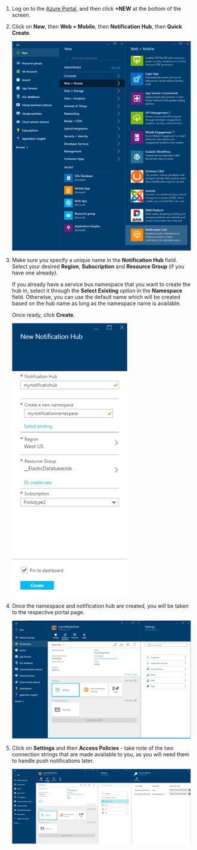 

1. Log on to the [Azure Portal](https://portal.azure.com/), and then click **+NEW** at the bottom of the screen.

2. Click on **New**, then **Web + Mobile**, then **Notification Hub**, then **Quick Create**.

   	![Azure Portal - Create Notification Hubs](./media/notification-hubs-portal-create-new-hub/notification-hubs-azure-portal-create.png)

3. Make sure you specify a unique name in the **Notification Hub** field. Select your desired **Region**, **Subscription** and **Resource Group** (if you have one already). 
 
	If you already have a service bus namespace that you want to create the hub in, select it through the **Select Existing** option in the **Namespace** field.  Otherwise, you can use the default name which will be created based on the hub name as long as the namespace name is available. 

	Once ready, click **Create**.

   	![Azure Portal - Set notification hub properties](./media/notification-hubs-portal-create-new-hub/notification-hubs-azure-portal-settings.png)

4. Once the namespace and notification hub are created, you will be taken to the respective portal page. 

   	![Azure Portal - Notification hub portal page](./media/notification-hubs-portal-create-new-hub/notification-hubs-azure-portal-page.png)
       
5. Click on **Settings** and then **Access Policies** - take note of the two connection strings that are made available to you, as you will need them to handle push notifications later.

   	![Azure Portal - Notification hub connection strings](./media/notification-hubs-portal-create-new-hub/notification-hubs-connection-strings-portal.png)